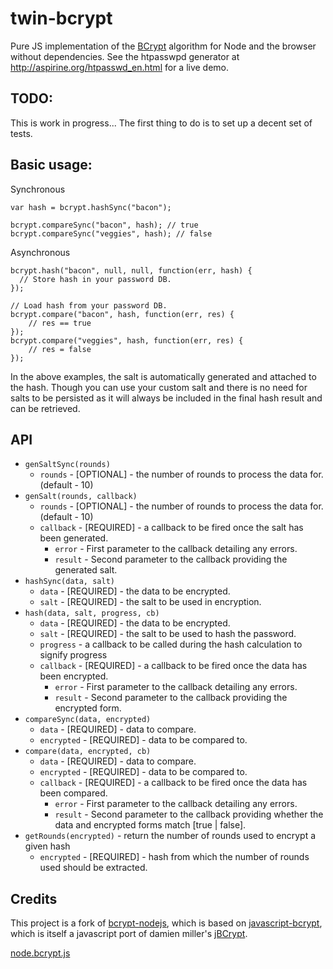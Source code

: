 twin-bcrypt
===========

Pure JS implementation of the [BCrypt](https://en.wikipedia.org/wiki/Bcrypt) algorithm for Node and the browser without dependencies.
See the htpasswpd generator at http://aspirine.org/htpasswd_en.html for a live demo.

## TODO:
This is work in progress...
The first thing to do is to set up a decent set of tests.


## Basic usage:
Synchronous
```
var hash = bcrypt.hashSync("bacon");

bcrypt.compareSync("bacon", hash); // true
bcrypt.compareSync("veggies", hash); // false
```

Asynchronous
```
bcrypt.hash("bacon", null, null, function(err, hash) {
  // Store hash in your password DB.
});

// Load hash from your password DB.
bcrypt.compare("bacon", hash, function(err, res) {
    // res == true
});
bcrypt.compare("veggies", hash, function(err, res) {
    // res = false
});
```

In the above examples, the salt is automatically generated and attached to the hash.
Though you can use your custom salt and there is no need for salts to be persisted as it will always be included in the final hash result and can be retrieved.

## API
* `genSaltSync(rounds)`
    * `rounds` - [OPTIONAL] - the number of rounds to process the data for. (default - 10)
* `genSalt(rounds, callback)`
    * `rounds` - [OPTIONAL] - the number of rounds to process the data for. (default - 10)
    * `callback` - [REQUIRED] - a callback to be fired once the salt has been generated.
        * `error` - First parameter to the callback detailing any errors.
        * `result` - Second parameter to the callback providing the generated salt.
* `hashSync(data, salt)`
    * `data` - [REQUIRED] - the data to be encrypted.
    * `salt` - [REQUIRED] - the salt to be used in encryption.
* `hash(data, salt, progress, cb)`
    * `data` - [REQUIRED] - the data to be encrypted.
    * `salt` - [REQUIRED] - the salt to be used to hash the password.
    * `progress` - a callback to be called during the hash calculation to signify progress
    * `callback` - [REQUIRED] - a callback to be fired once the data has been encrypted.
        * `error` - First parameter to the callback detailing any errors.
        * `result` - Second parameter to the callback providing the encrypted form.
* `compareSync(data, encrypted)`
    * `data` - [REQUIRED] - data to compare.
    * `encrypted` - [REQUIRED] - data to be compared to.
* `compare(data, encrypted, cb)`
    * `data` - [REQUIRED] - data to compare.
    * `encrypted` - [REQUIRED] - data to be compared to.
    * `callback` - [REQUIRED] - a callback to be fired once the data has been compared.
        * `error` - First parameter to the callback detailing any errors.
        * `result` - Second parameter to the callback providing whether the data and encrypted forms match [true | false].
* `getRounds(encrypted)` - return the number of rounds used to encrypt a given hash
    * `encrypted` - [REQUIRED] - hash from which the number of rounds used should be extracted.


## Credits
This project is a fork of [bcrypt-nodejs](https://github.com/shaneGirish/bcrypt-nodejs), which is based on [javascript-bcrypt](https://code.google.com/p/javascript-bcrypt/), which is itself a
javascript port of damien miller's [jBCrypt](https://code.google.com/p/jbcrypt/).

[node.bcrypt.js](https://github.com/ncb000gt/node.bcrypt.js.git)
